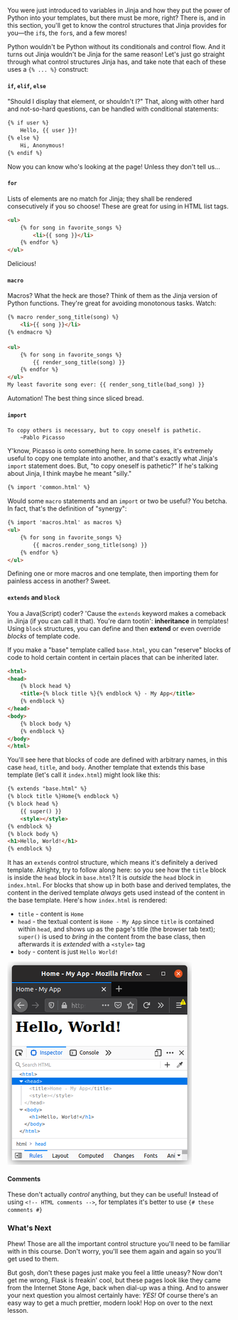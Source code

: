 You were just introduced to variables in Jinja and how they put the power of Python into your templates, but there must be more, right? There is, and in this section, you'll get to know the control structures that Jinja provides for you—the `if`s, the `for`s, and a few mores!

Python wouldn't be Python without its conditionals and control flow. And it turns out Jinja wouldn't be Jinja for the same reason! Let's just go straight through what control structures Jinja has, and take note that each of these uses a `{% ... %}` construct:

#### `if`, `elif`, `else`

"Should I display that element, or shouldn't I?" That, along with other hard and not-so-hard questions, can be handled with conditional statements:

```html
{% if user %}
    Hello, {{ user }}!
{% else %}
    Hi, Anonymous!
{% endif %}
```

Now you can know who's looking at the page! Unless they don't tell us...

#### `for`

Lists of elements are no match for Jinja; they shall be rendered consecutively if you so choose! These are great for using in HTML list tags.

```html
<ul>
    {% for song in favorite_songs %}
        <li>{{ song }}</li>
    {% endfor %}
</ul>
```

Delicious!

#### `macro`

Macros? What the heck are those? Think of them as the Jinja version of Python functions. They're great for avoiding monotonous tasks. Watch:

```html
{% macro render_song_title(song) %}
    <li>{{ song }}</li>
{% endmacro %}

<ul>
    {% for song in favorite_songs %}
        {{ render_song_title(song) }}
    {% endfor %}
</ul>
My least favorite song ever: {{ render_song_title(bad_song) }}
```

Automation! The best thing since sliced bread.

#### `import`

    To copy others is necessary, but to copy oneself is pathetic.
        ~Pablo Picasso

Y'know, Picasso is onto something here. In some cases, it's extremely useful to copy one template into another, and that's exactly what Jinja's `import` statement does. But, "to copy oneself is pathetic?" If he's talking about Jinja, I think maybe he meant "silly."

```html
{% import 'common.html' %}
```

Would some `macro` statements and an `import` or two be useful? You betcha. In fact, that's the definition of "synergy":

```html
{% import 'macros.html' as macros %}
<ul>
    {% for song in favorite_songs %}
        {{ macros.render_song_title(song) }}
    {% endfor %}
</ul>
```

Defining one or more macros and one template, then importing them for painless access in another? Sweet.

#### `extends` and `block`

You a Java(Script) coder? 'Cause the `extends` keyword makes a comeback in Jinja (if you can call it that). You're darn tootin': **inheritance** in templates! Using `block` structures, you can define and then **extend** or even override *blocks* of template code.

If you make a "base" template called `base.html`, you can "reserve" blocks of code to hold certain content in certain places that can be inherited later.

```html
<html>
<head>
    {% block head %}
    <title>{% block title %}{% endblock %} - My App</title>
    {% endblock %}
</head>
<body>
    {% block body %}
    {% endblock %}
</body>
</html>
```

You'll see here that blocks of code are defined with arbitrary names, in this case `head`, `title`, and `body`. Another template that extends this base template (let's call it `index.html`) might look like this:

```html
{% extends "base.html" %}
{% block title %}Home{% endblock %}
{% block head %}
    {{ super() }}
    <style></style>
{% endblock %}
{% block body %}
<h1>Hello, World!</h1>
{% endblock %}
```

It has an `extends` control structure, which means it's definitely a derived template. Alrighty, try to follow along here: so you see how the `title` block is inside the `head` block in `base.html`? It is *outside* the `head` block in `index.html`. For blocks that show up in both base and derived templates, the content in the derived template *always* gets used instead of the content in the base template. Here's how `index.html` is rendered:

- `title` - content is `Home`
- `head` - the textual content is `Home - My App` since `title` is contained within `head`, and shows up as the page's title (the browser tab text); `super()` is used to *bring in* the content from the base class, then afterwards it is *extended* with a `<style>` tag
- `body` - content is just `Hello World!`

![](../images/extends.png)

#### Comments

These don't actually *control* anything, but they can be useful! Instead of using `<!-- HTML comments -->`, for templates it's better to use `{# these comments #}`

### What's Next

Phew! Those are all the important control structure you'll need to be familiar with in this course. Don't worry, you'll see them again and again so you'll get used to them.

But gosh, don't these pages just make you feel a little uneasy? Now don't get me wrong, Flask is freakin' cool, but these pages look like they came from the Internet Stone Age, back when dial-up was a thing. And to answer your next question you almost certainly have: *YES!* Of course there's an easy way to get a much prettier, modern look! Hop on over to the next lesson.
